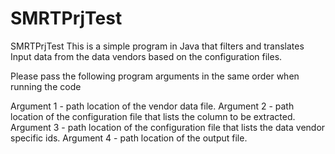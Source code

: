 # SMRTPrjTest
SMRTPrjTest
This is a simple program in Java that filters and translates Input data from the data vendors based on the configuration files.

Please pass the following program arguments in the same order when running the code

Argument 1 - path location of the vendor data file.
Argument 2 - path location of the configuration file that lists the column to be extracted.
Argument 3 - path location of the configuration file that lists the data vendor specific ids.
Argument 4 - path location of the output file.
